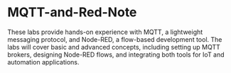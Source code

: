 # MQTT-and-Red-Note

These labs  provide hands-on experience with MQTT, a lightweight messaging protocol, and Node-RED, a flow-based development tool. The labs will cover basic and advanced concepts, including setting up MQTT brokers, designing Node-RED flows, and integrating both tools for IoT and automation applications.

